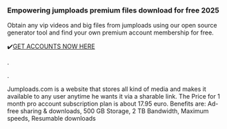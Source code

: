 ### Empowering jumploads premium files download for free 2025

Obtain any vip videos and big files from jumploads using our open source generator tool and find your own premium account membership for free.

✔️[GET ACCOUNTS NOW HERE](https://t.co/8iZ1rPAaX0)

.

.

Jumploads.com is a website that stores all kind of media and makes it available to any user anytime he wants it via a sharable link.
The Price for 1 month pro account subscription plan is about 17.95 euro. Benefits are:
Ad-free sharing & downloads,
500 GB Storage,
2 TB Bandwidth,
Maximum speeds,
Resumable downloads
